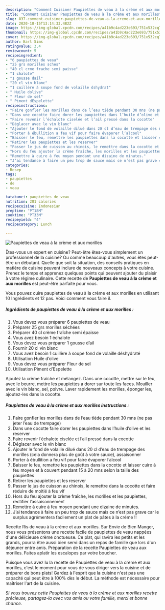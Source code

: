 ```yaml
---
description: "Comment Cuisiner Paupiettes de veau à la crème et aux morilles"
title: "Comment Cuisiner Paupiettes de veau à la crème et aux morilles"
slug: 837-comment-cuisiner-paupiettes-de-veau-a-la-creme-et-aux-morilles
date: 2020-10-15T13:14:33.482Z
image: https://img-global.cpcdn.com/recipes/a41b9c4ad223e693/751x532cq70/paupiettes-de-veau-a-la-creme-et-aux-morilles-photo-principale-de-la-recette.jpg
thumbnail: https://img-global.cpcdn.com/recipes/a41b9c4ad223e693/751x532cq70/paupiettes-de-veau-a-la-creme-et-aux-morilles-photo-principale-de-la-recette.jpg
cover: https://img-global.cpcdn.com/recipes/a41b9c4ad223e693/751x532cq70/paupiettes-de-veau-a-la-creme-et-aux-morilles-photo-principale-de-la-recette.jpg
author: Earl Sims
ratingvalue: 3.4
reviewcount: 5
recipeingredient:
- "6 paupiettes de veau"
- "25 grs morilles sches"
- "40 cl crme frache semi paisse"
- "1 chalote"
- "1 gousse dail"
- "20 cl vin blanc"
- "1 cuillère à soupe fond de volaille dshydrat"
- " Huile dolive"
- " Fleur de sel"
- " Piment dEspelette"
recipeinstructions:
- "Faire gonfler les morilles dans de l’eau tiède pendant 30 mns (ne pas jeter l’eau de trempage)"
- "Dans une cocotte faire dorer les paupiettes dans l’huile d’olive et les reserver"
- "Faire revenir l’échalote ciselée et l’ail pressé dans la cocotte"
- "Déglacer avec le vin blanc"
- "Ajouter le fond de volaille dilué dans 20 cl d’eau de trempage des morilles (cela donnera plus de goût à votre sauce), assaisonner"
- "Porter à ébullition a feu vif pour faire évaporer l’alcool"
- "Baisser le feu, remettre les paupiettes dans la cocotte et laisser cuire à feu moyen et à couvert pendant 15 à 20 mns selon la taille des paupiettes"
- "Retirer les paupiettes et les reserver"
- "Passer le jus de cuisson au chinois, le remettre dans la cocotte et faire réduire de moitié à feu vif"
- "Hors du feu ajouter la crème fraîche, les morilles et les paupiettes, rectifier l’assaisonnement"
- "Remettre à cuire à feu moyen pendant une dizaine de minutes."
- "J’ai tendance à faire un peu trop de sauce mais ce n’est pas grave car le surplus agrémentera facilement un plat de pâtes à la crème !!"
categories:
- Resep
tags:
- paupiettes
- de
- veau

katakunci: paupiettes de veau 
nutrition: 201 calories
recipecuisine: Indonesian
preptime: "PT18M"
cooktime: "PT33M"
recipeyield: "4"
recipecategory: Lunch

---
```



![Paupiettes de veau à la crème et aux morilles](https://img-global.cpcdn.com/recipes/a41b9c4ad223e693/751x532cq70/paupiettes-de-veau-a-la-creme-et-aux-morilles-photo-principale-de-la-recette.jpg)

Êtes-vous un expert en cuisine? Peut-être êtes-vous simplement un professionnel de la cuisine? Ou comme beaucoup d'autres, vous êtes peut-être un débutant. Quelle que soit la situation, des conseils pratiques en matière de cuisine peuvent inclure de nouveaux concepts à votre cuisine. Prenez le temps et apprenez quelques points qui peuvent ajouter du plaisir à votre régime culinaire. Cette recette de <strong> Paupiettes de veau à la crème et aux morilles </strong> est peut-être parfaite pour vous.

<!--inarticleads1-->

Vous pouvez cuire paupiettes de veau à la crème et aux morilles en utilisant 10 Ingrédients et 12 pas. Voici comment vous faire il.

##### Ingrédients de paupiettes de veau à la crème et aux morilles :

1. Vous devez vous préparer 6 paupiettes de veau
1. Préparer 25 grs morilles séchées
1. Préparer 40 cl crème fraîche semi épaisse
1. Vous avez besoin 1 échalote
1. Vous devez vous préparer 1 gousse d’ail
1. Fournir 20 cl vin blanc
1. Vous avez besoin 1 cuillère à soupe fond de volaille déshydraté
1. Utilisation  Huile d’olive
1. Vous devez vous préparer  Fleur de sel
1. Utilisation  Piment d’Espelette


Ajoutez la crème fraîche et mélangez. Dans une cocotte, mettre sur le feu, avec le beurre, mettre les paupiettes a dorer sur toute les faces. Mouiller avec le vin blanc, sel, poivre. Laver rapidement les morilles, éponger les, ajoutez-les dans la cocotte. 

<!--inarticleads2-->

##### Paupiettes de veau à la crème et aux morilles instructions :

1. Faire gonfler les morilles dans de l’eau tiède pendant 30 mns (ne pas jeter l’eau de trempage)
1. Dans une cocotte faire dorer les paupiettes dans l’huile d’olive et les reserver
1. Faire revenir l’échalote ciselée et l’ail pressé dans la cocotte
1. Déglacer avec le vin blanc
1. Ajouter le fond de volaille dilué dans 20 cl d’eau de trempage des morilles (cela donnera plus de goût à votre sauce), assaisonner
1. Porter à ébullition a feu vif pour faire évaporer l’alcool
1. Baisser le feu, remettre les paupiettes dans la cocotte et laisser cuire à feu moyen et à couvert pendant 15 à 20 mns selon la taille des paupiettes
1. Retirer les paupiettes et les reserver
1. Passer le jus de cuisson au chinois, le remettre dans la cocotte et faire réduire de moitié à feu vif
1. Hors du feu ajouter la crème fraîche, les morilles et les paupiettes, rectifier l’assaisonnement
1. Remettre à cuire à feu moyen pendant une dizaine de minutes.
1. J’ai tendance à faire un peu trop de sauce mais ce n’est pas grave car le surplus agrémentera facilement un plat de pâtes à la crème !!


Recette Ris de veau à la crème et aux morilles. Sur Envie de Bien Manger, nous vous présentons une recette facile de paupiettes de veau nappées d&#39;une délicieuse crème onctueuse. Ce plat, qui ravira les petits et les grands, pourra être aussi bien servi dans un repas de famille que lors d&#39;un déjeuner entre amis. Préparation de la recette Paupiettes de veau aux morilles. Faites aplatir les escalopes par votre boucher. 

<!--inarticleads1-->

<p>
Puisque vous avez lu la recette de Paupiettes de veau à la crème et aux morilles, c'est le moment pour vous de vous diriger vers la cuisine et de préparer de bons plats! Gardez à l'esprit que la cuisine n'est pas une capacité qui peut être à 100% dès le début. La méthode est nécessaire pour maîtriser l'art de la cuisine.
</p>

<p>
<i>Si vous trouvez cette Paupiettes de veau à la crème et aux morilles recette précieuse, partagez-la avec vos amis ou votre famille, merci et bonne chance.</i>
</p>
